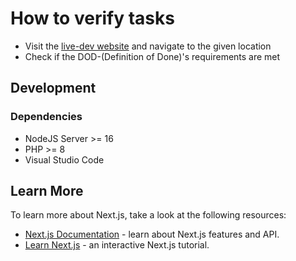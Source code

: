 # How to verify tasks

- Visit the [live-dev website](https://school-collab.ga) and navigate to the given location
- Check if the DOD-(Definition of Done)'s requirements are met










## Development

### Dependencies
* NodeJS Server >= 16
* PHP >= 8
* Visual Studio Code

## Learn More

To learn more about Next.js, take a look at the following resources:

- [Next.js Documentation](https://nextjs.org/docs) - learn about Next.js features and API.
- [Learn Next.js](https://nextjs.org/learn) - an interactive Next.js tutorial.

